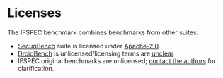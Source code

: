 # Licenses

The IFSPEC benchmark combines benchmarks from other suites:

* [SecuriBench](https://github.com/too4words/securibench-micro) suite is licensed under [Apache-2.0](https://www.apache.org/licenses/LICENSE-2.0).
* [DroidBench](https://github.com/secure-software-engineering/DroidBench) is unlicensed/licensing terms are [unclear](https://github.com/secure-software-engineering/DroidBench/issues/40)
* IFSPEC original benchmarks are unlicensed; [contact the authors](https://doi.org/10.1007/978-3-030-03638-6_27) for clarification. 
